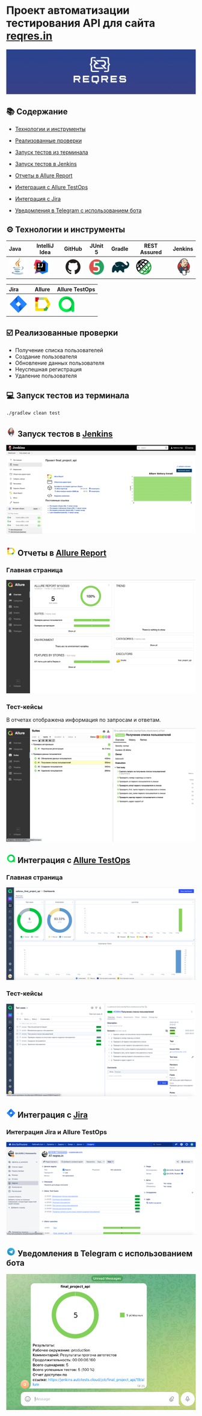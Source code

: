 
<h1 >Проект автоматизации тестирования API для сайта <a href="https://reqres.in/ ">reqres.in</a></h1>

![reqres_logo.png](media/logo/reqres_logo.png)

## :books: Содержание

* <a href="#tools">Технологии и инструменты</a>

* <a href="#cases">Реализованные проверки</a>

* <a href="#console">Запуск тестов из терминала</a>

* <a href="#jenkins">Запуск тестов в Jenkins</a>

* <a href="#allure">Отчеты в Allure Report</a>

* <a href="#allure-testops">Интеграция с Allure TestOps</a>

* <a href="#jira">Интеграция с Jira</a>

* <a href="#telegram">Уведомления в Telegram с использованием бота</a>

<a id="tools"></a>
## :gear: Технологии и инструменты

| Java                                                                                                    | IntelliJ Idea                                                                                                                | GitHub                                                                                                    | JUnit 5                                                                                                          | Gradle                                                                                                    | REST Assured                                                                                                           |                                                                                                         Jenkins |
|:--------------------------------------------------------------------------------------------------------|------------------------------------------------------------------------------------------------------------------------------|-----------------------------------------------------------------------------------------------------------|------------------------------------------------------------------------------------------------------------------|-----------------------------------------------------------------------------------------------------------|-----------------------------------------------------------------------------------------------------------------|----------------------------------------------------------------------------------------------------------------:|
| <a href="https://www.java.com/"><img src="media/logo/Java.svg" width="50" height="50"  alt="Java"/></a> | <a id ="tech" href="https://www.jetbrains.com/idea/"><img src="media/logo/Intelij_IDEA.svg" width="50" height="50"  alt="IDEA"/></a> | <a href="https://github.com/"><img src="media/logo/GitHub.svg" width="50" height="50"  alt="Github"/></a> | <a href="https://junit.org/junit5/"><img src="media/logo/JUnit5.svg" width="50" height="50"  alt="JUnit 5"/></a> | <a href="https://gradle.org/"><img src="media/logo/Gradle.svg" width="50" height="50"  alt="Gradle"/></a> | <a href="https://rest-assured.io/"><img src="media/logo/RestAssured.svg" width="50" height="50"  alt="RestAssured"/></a> | <a href="https://www.jenkins.io/"><img src="media/logo/Jenkins.svg" width="50" height="50"  alt="Jenkins"/></a> |


| Jira                                                                                                                         | Allure                                                                                                                    | Allure TestOps                                                                                                      |
|:-----------------------------------------------------------------------------------------------------------------------------|---------------------------------------------------------------------------------------------------------------------------|---------------------------------------------------------------------------------------------------------------------|
| <a href="https://www.atlassian.com/ru/software/jira"><img src="media/logo/Jira.svg" width="50" height="50"  alt="Jira"/></a> | <a href="https://github.com/allure-framework"><img src="media/logo/Allure_Report.svg" width="50" height="50"  alt="Allure"/></a> | <a href="https://qameta.io/"><img src="media/logo/Allure_TO.svg" width="50" height="50"  alt="Allure TestOps"/></a> |

<a id="cases"></a>
## :ballot_box_with_check: Реализованные проверки

-  Получение списка пользователей
-  Создание пользователя
-  Обновление данных пользователя
-  Неуспешная регистрация
-  Удаление пользователя

<a id="console"></a>
## :computer: Запуск тестов из терминала

```bash
./gradlew clean test
```

<a id="jenkins"></a>
## <img src="media/logo/Jenkins.svg" width="25" height="25"/></a> Запуск тестов в [Jenkins](https://jenkins.autotests.cloud/job/final_project_api/)

<p align="center">
<a><img title="Jenkins Job" src="media/screenshots/JenkinsScreenMain.png" alt="Jenkins"/></a>
</p>

<a id="allure"></a>
## <img src="media/logo/Allure_Report.svg" width="25" height="25"/></a> Отчеты в [Allure Report](https://jenkins.autotests.cloud/job/final_project_api/allure/)

### Главная страница

<p align="center">
<img title="Allure Overview Dashboard" src="media/screenshots/AllureScreenMain.png">
</p>

### Тест-кейсы

В отчетах отображена информация по запросам и ответам.

<p align="center">
<img title="Allure Tests" src="media/screenshots/AllureScreenTestCases.png">
</p>

<a id="allure-testops"></a>
## <img src="media/logo/Allure_TO.svg" width="25" height="25"/></a> Интеграция с [Allure TestOps](https://allure.autotests.cloud/project/3350/dashboards)


### Главная страница

<p align="center">
<img title="Allure TestOps" src="media/screenshots/TestOpsDashboard.png">
</p>


### Тест-кейсы

<p align="center">
<img title="Allure TestOps" src="media/screenshots/TestOpsTestCases.png">
</p>


<a id="jira"></a>
## <img src="media/logo/Jira.svg" width="25" height="25"/></a> Интеграция с [Jira](https://jira.autotests.cloud/browse/HOMEWORK-746)

### Интеграция Jira и Allure TestOps
<p align="center">
<img title="Jira" src="media/screenshots/JiraScreen.png">
</p>


<a id="telegram"></a>
## <img src="media/logo/Telegram.svg" width="25" height="25"/></a> Уведомления в Telegram с использованием бота

<p >
<img title="telegram bot" src="media/screenshots/TelegramScreen.png">
</p>